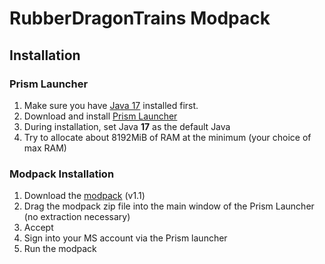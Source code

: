 # RubberDragonTrains Modpack
## Installation
### Prism Launcher
1. Make sure you have [Java 17] installed first.
2. Download and install [Prism Launcher]
3. During installation, set Java **17** as the default Java
4. Try to allocate about 8192MiB of RAM at the minimum (your choice of max RAM)

### Modpack Installation
1. Download the [modpack] (v1.1)
2. Drag the modpack zip file into the main window of the Prism Launcher (no extraction necessary)
3. Accept
4. Sign into your MS account via the Prism launcher
5. Run the modpack

[Java 17]: https://aka.ms/download-jdk/microsoft-jdk-17.0.5-windows-x64.msi 
[Prism Launcher]: https://prismlauncher.org/download/
[Modpack]: https://transfer.sh/Ekcub5/RubberDragonTrains1.1.zip

